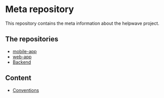 # Meta repository
This repository contains the meta information about the helpwave project.

## The repositories
- [mobile-app](https://github.com/helpwave/mobile-app)
- [web-app](https://github.com/helpwave/web)
- [Backend](https://github.com/helpwave/rest-api)

## Content
- [Conventions](#conventions)

